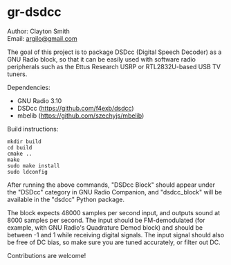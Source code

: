 gr-dsdcc
========

Author: Clayton Smith  
Email: <argilo@gmail.com>

The goal of this project is to package DSDcc (Digital Speech Decoder) as
a GNU Radio block, so that it can be easily used with software radio
peripherals such as the Ettus Research USRP or RTL2832U-based USB TV
tuners.

Dependencies:

  * GNU Radio 3.10
  * DSDcc (https://github.com/f4exb/dsdcc)
  * mbelib (https://github.com/szechyjs/mbelib)

Build instructions:

    mkdir build
    cd build
    cmake ..
    make
    sudo make install
    sudo ldconfig

After running the above commands, "DSDcc Block" should appear under the
"DSDcc" category in GNU Radio Companion, and "dsdcc_block" will be available
in the "dsdcc" Python package.

The block expects 48000 samples per second input, and outputs sound at
8000 samples per second.  The input should be FM-demodulated (for
example, with GNU Radio's Quadrature Demod block) and should be between
-1 and 1 while receiving digital signals.  The input signal should
also be free of DC bias, so make sure you are tuned accurately, or
filter out DC.

Contributions are welcome!
